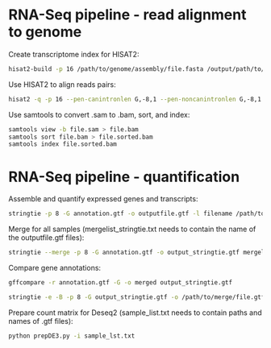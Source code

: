 # RNA-Seq pipeline - read alignment to genome

Create transcriptome index for HISAT2:

```bash
hisat2-build -p 16 /path/to/genome/assembly/file.fasta /output/path/to/index/file
```

Use HISAT2 to align reads pairs:

```bash
hisat2 -q -p 16 --pen-canintronlen G,-8,1 --pen-noncanintronlen G,-8,1 --no-mixed --no-discordant --dta -x path/to/index/file -1 /path/to/first/readpair/file.fq -2 /path/to/second/readpair/file.fq -S output.sam
```

Use samtools to convert .sam to .bam, sort, and index:

```bash
samtools view -b file.sam > file.bam
samtools sort file.bam > file.sorted.bam
samtools index file.sorted.bam
```
# RNA-Seq pipeline - quantification

Assemble and quantify expressed genes and transcripts:

```bash
stringtie -p 8 -G annotation.gtf -o outputfile.gtf -l filename /path/to/bam/files/file.sorted.bam
```

Merge for all samples (mergelist_stringtie.txt needs to contain the name of the outputfile.gtf files):

```bash
stringtie --merge -p 8 -G annotation.gtf -o output_stringtie.gtf mergelist_stringtie.txt
```

Compare gene annotations:

```bash
gffcompare -r annotation.gtf -G -o merged output_stringtie.gtf

stringtie -e -B -p 8 -G output_stringtie.gtf -o /path/to/merge/file.gtf /path/to/bam/files/file.sorted.bam
```

Prepare count matrix for Deseq2 (sample_list.txt needs to contain paths and names of .gtf files):

```bash
python prepDE3.py -i sample_lst.txt
```
